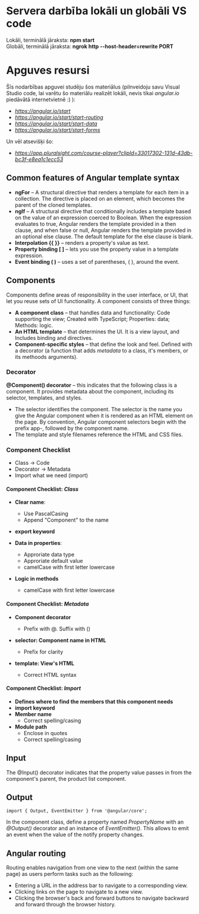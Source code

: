 # Servera darbība lokāli un globāli VS code  
Lokāli, terminālā jāraksta: **npm start**  
Globāli, terminālā jāraksta: **ngrok http --host-header=rewrite PORT**  

# Apguves resursi
Šīs nodarbības apguvei studēju šos materiālus (pilnveidoju savu Visual Studio code, lai varētu šo materiālu realizēt lokāli, nevis tikai *angular.io* piedāvātā internetvietnē :) ):  
- *https://angular.io/start*  
- *https://angular.io/start/start-routing*  
- *https://angular.io/start/start-data*  
- *https://angular.io/start/start-forms*  

Un vēl atsevišķi šo:
- *https://app.pluralsight.com/course-player?clipId=33017302-131d-43db-bc3f-e8ea1c1ecc53*  


## Common features of Angular template syntax
- **ngFor** – A structural directive that renders a template for each item in a collection. The directive is placed on an element, which becomes the parent of the cloned templates.  
- **ngIf** – A structural directive that conditionally includes a template based on the value of an expression coerced to Boolean. When the expression evaluates to true, Angular renders the template provided in a then clause, and when false or null, Angular renders the template provided in an optional else clause. The default template for the else clause is blank.  
- **Interpolation {{ }}** – renders a property's value as text.  
- **Property binding [ ]** – lets you use the property value in a template expression.  
- **Event binding ( )** – uses a set of parentheses, ( ), around the event.

## Components
Components define areas of responsibility in the user interface, or UI, that let you reuse sets of UI functionality. A component consists of three things:  
- **A component class** – that handles data and functionality: Code supporting the view; Created with TypeScript; Properties: data; Methods: logic.  
- **An HTML template** – that determines the UI. It is a view layout,  and Includes binding and directives.  
- **Component-specific styles** – that define the look and feel. Defined with a decorator (a function that adds *metadata* to a class, it's members, or its methoods arguments).  

### Decorator
**@Component() decorator** – this indicates that the following class is a component. It provides metadata about the component, including its selector, templates, and styles.  
- The selector identifies the component. The selector is the name you give the Angular component when it is rendered as an HTML element on the page. By convention, Angular component selectors begin with the prefix app-, followed by the component name.  
- The template and style filenames reference the HTML and CSS files.  

### Component Checklist
- Class -> Code  
- Decorator -> Metadata  
- Import what we need (import)  
 
#### Component Checklist: *Class*  
- **Clear name**:  
  - Use PascalCasing  
  - Append "Component" to the name  

- **export keyword**  

- **Data in properties**:  
  - Approriate data type  
  - Approriate default value  
  - camelCase with first letter lowercase  

- **Logic in methods**  
  - camelCase with first letter lowercase

#### Component Checklist: *Metadata*  
- **Component decorator**  
  - Prefix with @. Suffix with ()  
  
- **selector: Component name in HTML**  
  - Prefix for clarity  
  
- **template: View's HTML**  
  - Correct HTML syntax  

#### Component Checklist: *Import*  
- **Defines where to find the members that this component needs**  
- **import keyword**  
- **Member name**  
  - Correct spelling/casing  
- **Module path**  
  - Enclose in quotes  
  - Correct spelling/casing  
  
## Input
The @Input() decorator indicates that the property value passes in from the component's parent, the product list component.  

## Output
```
import { Output, EventEmitter } from '@angular/core';
```
In the component class, define a property named *PropertyName* with an *@Output()* decorator and an instance of *EventEmitter()*. This allows to emit an event when the value of the notify property changes.  

## Angular routing
Routing enables navigation from one view to the next (within the same page) as users perform tasks such as the following:
- Entering a URL in the address bar to navigate to a corresponding view.  
- Clicking links on the page to navigate to a new view.  
- Clicking the browser's back and forward buttons to navigate backward and forward through the browser history.  

